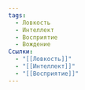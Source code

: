 ```yaml
---
tags:
  - Ловкость
  - Интеллект
  - Восприятие
  - Вождение
Ссылки:
  - "[[Ловкость]]"
  - "[[Интеллект]]"
  - "[[Восприятие]]"
---
```

